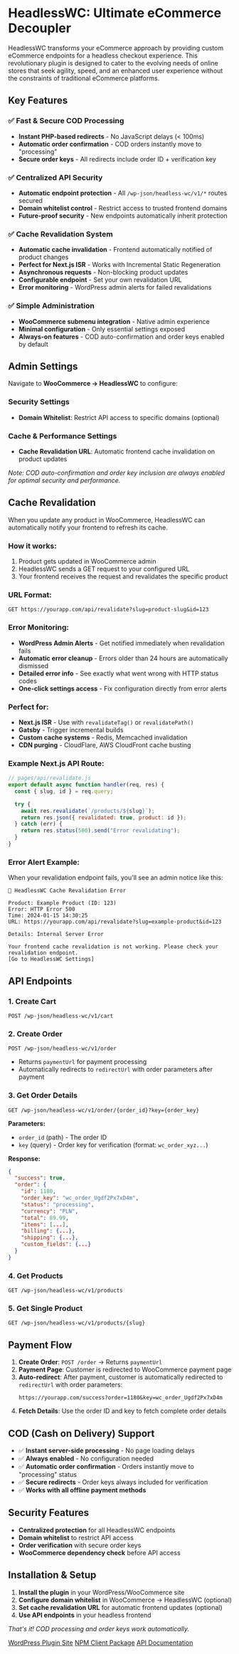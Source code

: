 # HeadlessWC: Ultimate eCommerce Decoupler

HeadlessWC transforms your eCommerce approach by providing custom eCommerce endpoints for a headless checkout experience. This revolutionary plugin is designed to cater to the evolving needs of online stores that seek agility, speed, and an enhanced user experience without the constraints of traditional eCommerce platforms.

## Key Features

### ✅ Fast & Secure COD Processing

- **Instant PHP-based redirects** - No JavaScript delays (< 100ms)
- **Automatic order confirmation** - COD orders instantly move to "processing"
- **Secure order keys** - All redirects include order ID + verification key

### ✅ Centralized API Security

- **Automatic endpoint protection** - All `/wp-json/headless-wc/v1/*` routes secured
- **Domain whitelist control** - Restrict access to trusted frontend domains
- **Future-proof security** - New endpoints automatically inherit protection

### ✅ Cache Revalidation System

- **Automatic cache invalidation** - Frontend automatically notified of product changes
- **Perfect for Next.js ISR** - Works with Incremental Static Regeneration
- **Asynchronous requests** - Non-blocking product updates
- **Configurable endpoint** - Set your own revalidation URL
- **Error monitoring** - WordPress admin alerts for failed revalidations

### ✅ Simple Administration

- **WooCommerce submenu integration** - Native admin experience
- **Minimal configuration** - Only essential settings exposed
- **Always-on features** - COD auto-confirmation and order keys enabled by default

## Admin Settings

Navigate to **WooCommerce → HeadlessWC** to configure:

### Security Settings

- **Domain Whitelist**: Restrict API access to specific domains (optional)

### Cache & Performance Settings

- **Cache Revalidation URL**: Automatic frontend cache invalidation on product updates

_Note: COD auto-confirmation and order key inclusion are always enabled for optimal security and performance._

## Cache Revalidation

When you update any product in WooCommerce, HeadlessWC can automatically notify your frontend to refresh its cache.

### How it works:

1. Product gets updated in WooCommerce admin
2. HeadlessWC sends a GET request to your configured URL
3. Your frontend receives the request and revalidates the specific product

### URL Format:

```
GET https://yourapp.com/api/revalidate?slug=product-slug&id=123
```

### Error Monitoring:

- **WordPress Admin Alerts** - Get notified immediately when revalidation fails
- **Automatic error cleanup** - Errors older than 24 hours are automatically dismissed
- **Detailed error info** - See exactly what went wrong with HTTP status codes
- **One-click settings access** - Fix configuration directly from error alerts

### Perfect for:

- **Next.js ISR** - Use with `revalidateTag()` or `revalidatePath()`
- **Gatsby** - Trigger incremental builds
- **Custom cache systems** - Redis, Memcached invalidation
- **CDN purging** - CloudFlare, AWS CloudFront cache busting

### Example Next.js API Route:

```javascript
// pages/api/revalidate.js
export default async function handler(req, res) {
  const { slug, id } = req.query;

  try {
    await res.revalidate(`/products/${slug}`);
    return res.json({ revalidated: true, product: id });
  } catch (err) {
    return res.status(500).send("Error revalidating");
  }
}
```

### Error Alert Example:

When your revalidation endpoint fails, you'll see an admin notice like this:

```
🚨 HeadlessWC Cache Revalidation Error

Product: Example Product (ID: 123)
Error: HTTP Error 500
Time: 2024-01-15 14:30:25
URL: https://yourapp.com/api/revalidate?slug=example-product&id=123

Details: Internal Server Error

Your frontend cache revalidation is not working. Please check your revalidation endpoint.
[Go to HeadlessWC Settings]
```

## API Endpoints

### 1. Create Cart

`POST /wp-json/headless-wc/v1/cart`

### 2. Create Order

`POST /wp-json/headless-wc/v1/order`

- Returns `paymentUrl` for payment processing
- Automatically redirects to `redirectUrl` with order parameters after payment

### 3. Get Order Details

`GET /wp-json/headless-wc/v1/order/{order_id}?key={order_key}`

**Parameters:**

- `order_id` (path) - The order ID
- `key` (query) - Order key for verification (format: `wc_order_xyz...`)

**Response:**

```json
{
  "success": true,
  "order": {
    "id": 1180,
    "order_key": "wc_order_Ugdf2Px7xD4m",
    "status": "processing",
    "currency": "PLN",
    "total": 89.99,
    "items": [...],
    "billing": {...},
    "shipping": {...},
    "custom_fields": {...}
  }
}
```

### 4. Get Products

`GET /wp-json/headless-wc/v1/products`

### 5. Get Single Product

`GET /wp-json/headless-wc/v1/products/{slug}`

## Payment Flow

1. **Create Order**: `POST /order` → Returns `paymentUrl`
2. **Payment Page**: Customer is redirected to WooCommerce payment page
3. **Auto-redirect**: After payment, customer is automatically redirected to `redirectUrl` with order parameters:
   ```
   https://yourapp.com/success?order=1180&key=wc_order_Ugdf2Px7xD4m
   ```
4. **Fetch Details**: Use the order ID and key to fetch complete order details

## COD (Cash on Delivery) Support

- ✅ **Instant server-side processing** - No page loading delays
- ✅ **Always enabled** - No configuration needed
- ✅ **Automatic order confirmation** - Orders instantly move to "processing" status
- ✅ **Secure redirects** - Order keys always included for verification
- ✅ **Works with all offline payment methods**

## Security Features

- **Centralized protection** for all HeadlessWC endpoints
- **Domain whitelist** to restrict API access
- **Order verification** with secure order keys
- **WooCommerce dependency check** before API access

## Installation & Setup

1. **Install the plugin** in your WordPress/WooCommerce site
2. **Configure domain whitelist** in WooCommerce → HeadlessWC (optional)
3. **Set cache revalidation URL** for automatic frontend updates (optional)
4. **Use API endpoints** in your headless frontend

_That's it! COD processing and order keys work automatically._

[WordPress Plugin Site](https://wordpress.org/plugins/headless-wc/)
[NPM Client Package](https://www.npmjs.com/package/headless-wc-client)
[API Documentation](https://dawidw5219.github.io/headless-wc/)
